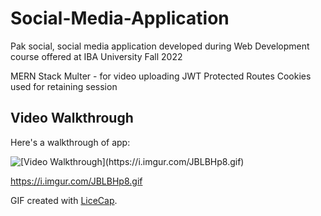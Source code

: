 # Social-Media-Application
Pak social, social media application developed during Web Development course offered at IBA University Fall 2022

MERN Stack
Multer - for video uploading
JWT Protected Routes
Cookies used for retaining session


## Video Walkthrough

Here's a walkthrough of app:

<img src='https://i.imgur.com/JBLBHp8.gif' title='Video Walkthrough' width='' alt='[Video Walkthrough](https://i.imgur.com/JBLBHp8.gif)' />

https://i.imgur.com/JBLBHp8.gif


GIF created with [LiceCap](http://www.cockos.com/licecap/).
   
 

